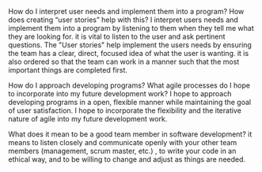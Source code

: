 How do I interpret user needs and implement them into a program? How does creating “user stories” help with this?
  I interpret users needs and implement them into a program by listening to them when they tell me what they are looking for. it is vital to listen to the user
  and ask pertinent questions. The "User stories" help implement the users needs by ensuring the team has a clear, direct, focused idea of what the user is wanting. 
  it is also ordered so that the team can work in a manner such that the most important things are completed first. 

How do I approach developing programs? What agile processes do I hope to incorporate into my future development work?
  I hope to approach developing programs in a open, flexible manner while maintaining the goal of user satisfaction. I hope to incorporate the flexibility and
  the iterative nature of agile into my future development work. 


What does it mean to be a good team member in software development?
  it means to listen closely and communicate openly with your other team members (management, scrum master, etc.) , to write your code in an ethical way, and to 
  be willing to change and adjust as things are needed.
